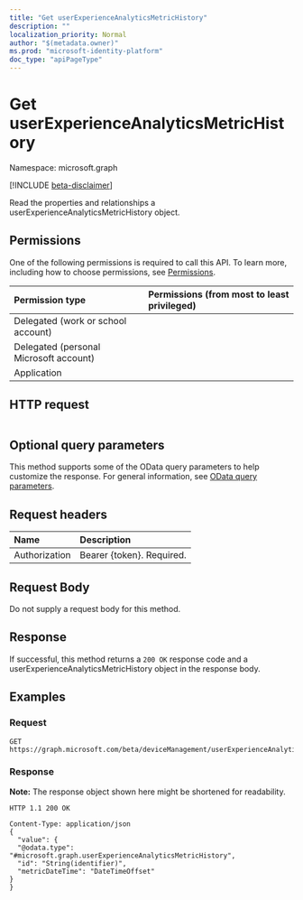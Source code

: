 ```yaml
---
title: "Get userExperienceAnalyticsMetricHistory"
description: ""
localization_priority: Normal
author: "$(metadata.owner)"
ms.prod: "microsoft-identity-platform"
doc_type: "apiPageType"
---
```


# Get userExperienceAnalyticsMetricHistory

Namespace: microsoft.graph

[!INCLUDE [beta-disclaimer](../../includes/beta-disclaimer.md)]

Read the properties and relationships a userExperienceAnalyticsMetricHistory object.

## Permissions

One of the following permissions is required to call this API. To learn more, including how to choose permissions, see [Permissions](/graph/permissions-reference).

| Permission type                        | Permissions (from most to least privileged) |
| :------------------------------------- | :------------------------------------------ |
| Delegated (work or school account)     |                                             |
| Delegated (personal Microsoft account) |                                             |
| Application                            |                                             |

## HTTP request

<!-- {
  "blockType": "ignored"
}
-->

```http

```

## Optional query parameters

This method supports some of the OData query parameters to help customize the response. For general information, see [OData query parameters](/graph/query-parameters).

## Request headers

| Name          | Description               |
| :------------ | :------------------------ |
| Authorization | Bearer {token}. Required. |

## Request Body

<!-- Actions and Functions -->

<!-- CRUD Methods -->

Do not supply a request body for this method.

## Response

If successful, this method returns a `200 OK` response code and a userExperienceAnalyticsMetricHistory object in the response body.

## Examples

### Request

<!-- {
  "blockType": "request",
  "name": "get_userexperienceanalyticsmetrichistory"
}
-->

```http
GET https://graph.microsoft.com/beta/deviceManagement/userExperienceAnalyticsMetricHistory/{id}

```

### Response

**Note:** The response object shown here might be shortened for readability.

<!-- {
  "blockType": "response",
  "truncated": true,
  "@odata.type": "microsoft.management.services.api.userExperienceAnalyticsMetricHistory"
}
-->

```http
HTTP 1.1 200 OK

Content-Type: application/json
{
  "value": {
  "@odata.type": "#microsoft.graph.userExperienceAnalyticsMetricHistory",
  "id": "String(identifier)",
  "metricDateTime": "DateTimeOffset"
}
}

```
